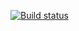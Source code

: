 [![Build status](https://ci.appveyor.com/api/projects/status/qgqjj63nwjdnhuh4?svg=true)](https://ci.appveyor.com/project/Ekaterina-Isabel/3-card-order)
